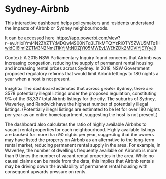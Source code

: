 # Sydney-Airbnb

This interactive dashboard helps policymakers and residents understand the impacts of Airbnb on Sydney neighbourhoods. 

It can be accessed here: https://app.powerbi.com/view?r=eyJrIjoiYmI4N2ZhZTYtMDQwMS00NTg3LTlkMTQtYzRiOTY5ZWU5MTg1IiwidCI6ImI2ZTM3N2NmLTlkYjMtNDZjYi05MWEyLWZhZDk2MDViYjE1YyJ9

Context: A 2015 NSW Parliamentary Inquiry found concerns that Airbnb was increasing congestion, reducing the supply of permanent rental housing and increasing rental prices across Sydney. In 2018, NSW Government proposed regulatory reforms that would limit Airbnb lettings to 180 nights a year when a host is not present. 

Insights: The dashboard estimates that across greater Sydney, there are 3578 potentially illegal listings under the proposed regulation, constituting 9% of the 38,337 total Airbnb listings for the city. The suburbs of Sydney, Waverley, and Randwick have the highest number of potentially illegal listings. (Potentially illegal listings are estimated to be let for over 180 nights per year as an entire home/apartment, suggesting the host is not present.)

The dashboard also calculates the ratio of highly available Airbnbs to vacant rental properties for each neighbourhood. Highly available listings are booked for more than 90 nights per year, suggesting that the owners may have listed the property on Airbnb as an alternative to the long-term rental market, reducing permanent rental supply in the area. For example, in Waverley, the number of dwellings frequently available on Airbnnb is more than 9 times the number of vacant rental properties in the area. While no causal claims can be made from the data, this implies that Airbnb rentals may be driving down the availability of permanent rental housing with consequent upwards pressure on rents. 

